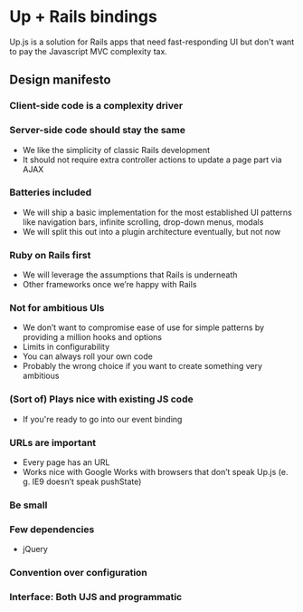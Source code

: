 # Up + Rails bindings

Up.js is a solution for Rails apps that need fast-responding UI
but don't want to pay the Javascript MVC complexity tax.

## Design manifesto

### Client-side code is a complexity driver

### Server-side code should stay the same
- We like the simplicity of classic Rails development
- It should not require extra controller actions to update a page part via AJAX

### Batteries included
- We will ship a basic implementation for the most established UI patterns like navigation bars, infinite scrolling, drop-down menus, modals
- We will split this out into a plugin architecture eventually, but not now

### Ruby on Rails first
- We will leverage the assumptions that Rails is underneath
- Other frameworks once we’re happy with Rails

### Not for ambitious UIs
- We don’t want to compromise ease of use for simple patterns by providing a million hooks and options
- Limits in configurability
- You can always roll your own code
- Probably the wrong choice if you want to create something very ambitious

### (Sort of) Plays nice with existing JS code
- If you're ready to go into our event binding

### URLs are important
- Every page has an URL
- Works nice with Google
 Works with browsers that don’t speak Up.js (e. g. IE9 doesn’t speak pushState)

### Be small

### Few dependencies
- jQuery

### Convention over configuration

### Interface: Both UJS and programmatic




